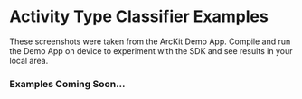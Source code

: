 # Activity Type Classifier Examples

These screenshots were taken from the ArcKit Demo App. Compile and run the Demo App on device to 
experiment with the SDK and see results in your local area. 

### Examples Coming Soon... 
